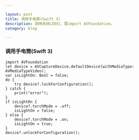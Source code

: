 ```yaml
---

layout: post
title: 调用手电筒(Swift 3)
description: 调用系统LED灯，需import AVFoundation。
category: blog

---
```

### 调用手电筒(Swift 3)
	import AVFoundation
	let device = AVCaptureDevice.defaultDevice(withMediaType: AVMediaTypeVideo);
	var isLightOn: Bool = false;
	do {
        try device?.lockForConfiguration();
    } catch {
        print("error");
    }
    if isLightOn {
        device?.torchMode = .off;
		isLightOn = false;
    } else {
        device?.torchMode = .on;
        isLightOn = true;
    }
    device?.unlockForConfiguration();



